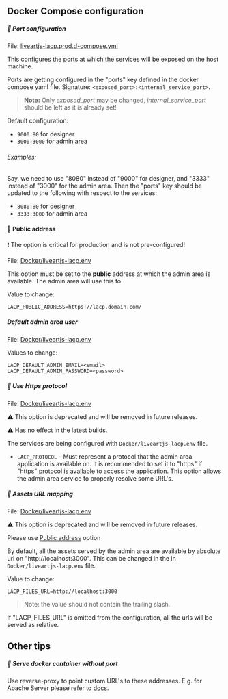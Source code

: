 ## Docker Compose configuration

##### :small_blue_diamond: Port configuration
File: [liveartjs-lacp.prod.d-compose.yml](liveartjs-lacp.prod.d-compose.yml)

This configures the ports at which the services will be exposed on the host machine.

Ports are getting configured in the "ports" key defined in the docker compose yaml file.
Signature: `<exposed_port>:<internal_service_port>`.

>__Note:__ Only _exposed_port_ may be changed, _internal_service_port_ should be left as it is already set!

Default configuration:
* `9000:80` for designer
* `3000:3000` for admin area

###### Examples:
Say, we need to use "8080" instead of "9000" for designer, and "3333" instead of "3000" for the admin area.
Then the "ports" key should be updated to the following with respect to the services:
 * `8080:80` for designer
 * `3333:3000` for admin area

#### :small_blue_diamond: Public address 
:heavy_exclamation_mark: The option is critical for production and is not pre-configured!

File: [Docker/liveartjs-lacp.env](/Docker/liveartjs-lacp.env)

This option must be set to the **public** address at which the admin area is available.
The admin area will use this to 

Value to change:
```env
LACP_PUBLIC_ADDRESS=https://lacp.domain.com/
```

##### Default admin area user
File: [Docker/liveartjs-lacp.env](/Docker/liveartjs-lacp.env)

Values to change:
```env
LACP_DEFAULT_ADMIN_EMAIL=<email>
LACP_DEFAULT_ADMIN_PASSWORD=<password>
```

##### :small_blue_diamond: Use Https protocol
File: [Docker/liveartjs-lacp.env](/Docker/liveartjs-lacp.env)

:warning: This option is deprecated and will be removed in future releases.

:warning: Has no effect in the latest builds.


The services are being configured with `Docker/liveartjs-lacp.env` file.
* `LACP_PROTOCOL` - Must represent a protocol that the admin area application is available on. It is recommended to set it to "https"
 if "https" protocol is available to access the application. This option allows the admin area service to properly resolve some URL's.

##### :small_blue_diamond: Assets URL mapping
File: [Docker/liveartjs-lacp.env](/Docker/liveartjs-lacp.env)

:warning: This option is deprecated and will be removed in future releases.

Please use [Public address](#public-address) option

By default, all the assets served by the admin area are available by absolute url on "http://localhost:3000".
This can be changed in the in `Docker/liveartjs-lacp.env` file.

Value to change:
```env
LACP_FILES_URL=http://localhost:3000
```

>Note: the value should not contain the trailing slash.

If "LACP_FILES_URL" is omitted from the configuration, all the urls will be served as relative.


## Other tips

##### :small_blue_diamond: Serve docker container without port
Use reverse-proxy to point custom URL's to these addresses.
E.g. for Apache Server please refer to [docs](https://httpd.apache.org/docs/2.4/howto/reverse_proxy.html).
